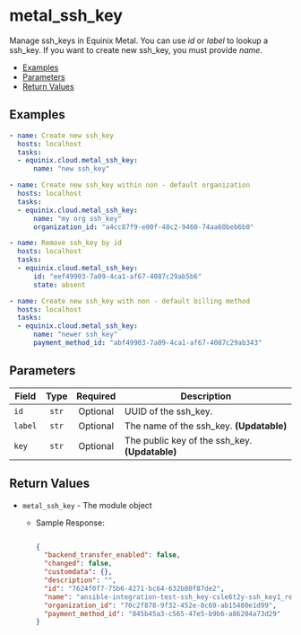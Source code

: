 # metal_ssh_key

Manage ssh_keys in Equinix Metal. You can use *id* or *label* to lookup a ssh_key. If you want to create new ssh_key, you must provide *name*.


- [Examples](#examples)
- [Parameters](#parameters)
- [Return Values](#return-values)

## Examples

```yaml
- name: Create new ssh_key
  hosts: localhost
  tasks:
  - equinix.cloud.metal_ssh_key:
      name: "new ssh_key"

```

```yaml
- name: Create new ssh_key within non - default organization
  hosts: localhost
  tasks:
  - equinix.cloud.metal_ssh_key:
      name: "my org ssh_key"
      organization_id: "a4cc87f9-e00f-48c2-9460-74aa60beb6b0"

```

```yaml
- name: Remove ssh_key by id
  hosts: localhost
  tasks:
  - equinix.cloud.metal_ssh_key:
      id: "eef49903-7a09-4ca1-af67-4087c29ab5b6"
      state: absent

```

```yaml
- name: Create new ssh_key with non - default billing method
  hosts: localhost
  tasks:
  - equinix.cloud.metal_ssh_key:
      name: "newer ssh_key"
      payment_method_id: "abf49903-7a09-4ca1-af67-4087c29ab343"

```










## Parameters

| Field     | Type | Required | Description                                                                  |
|-----------|------|----------|------------------------------------------------------------------------------|
| `id` | <center>`str`</center> | <center>Optional</center> | UUID of the ssh_key.   |
| `label` | <center>`str`</center> | <center>Optional</center> | The name of the ssh_key.  **(Updatable)** |
| `key` | <center>`str`</center> | <center>Optional</center> | The public key of the ssh_key.  **(Updatable)** |






## Return Values

- `metal_ssh_key` - The module object

    - Sample Response:
        ```json
        
        {
          "backend_transfer_enabled": false,
          "changed": false,
          "customdata": {},
          "description": "",
          "id": "7624f0f7-75b6-4271-bc64-632b80f87de2",
          "name": "ansible-integration-test-ssh_key-csle6t2y-ssh_key1_renamed",
          "organization_id": "70c2f878-9f32-452e-8c69-ab15480e1d99",
          "payment_method_id": "845b45a3-c565-47e5-b9b6-a86204a73d29"
        }
        
        ```


